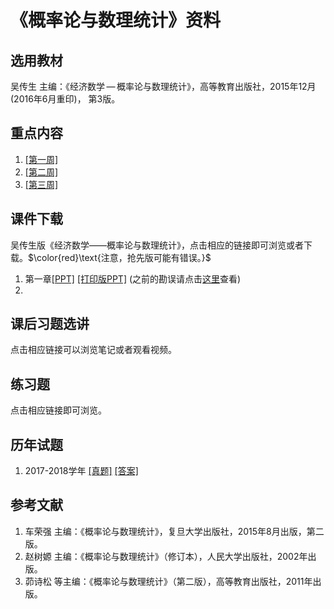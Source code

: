 # 《概率论与数理统计》资料

## 选用教材

吴传生 主编：《经济数学 — 概率论与数理统计》，高等教育出版社，2015年12月(2016年6月重印)， 第3版。



## 重点内容

1. [[第一周]](./gltj/ppt/gltj_keypoint_1.pdf)
2. [[第二周]](./gltj/ppt/gltj_keypoint_2.pdf)
3. [[第三周]](./gltj/ppt/gltj_keypoint_3.pdf)

## 课件下载

吴传生版《经济数学——概率论与数理统计》，点击相应的链接即可浏览或者下载。$\color{red}\text{注意，抢先版可能有错误。}$

1. 第一章[[PPT]](./gltj/ppt/gltj_ppt_chap1.pdf)  [[打印版PPT]](./gltj/ppt/gltj_print_chap1.pdf)  (之前的勘误请点击[这里](./gltj/revise.html)查看)
2.  

## 课后习题选讲

点击相应链接可以浏览笔记或者观看视频。

## 练习题

点击相应链接即可浏览。

## 历年试题

1. 2017-2018学年 <a href='./gltj/exam/ex_2017.html'>[真题]</a> <a href='./gltj/exam/sex_2017.html'>[答案]</a>



## 参考文献

1. 车荣强 主编：《概率论与数理统计》，复旦大学出版社，2015年8月出版，第二版。
2. 赵树嫄 主编：《概率论与数理统计》（修订本），人民大学出版社，2002年出版。
3. 茆诗松 等主编：《概率论与数理统计》（第二版），高等教育出版社，2011年出版。







